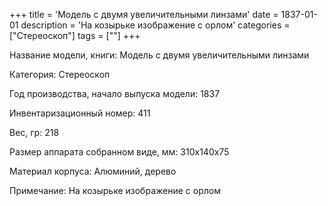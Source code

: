 +++
title = 'Модель с двумя увеличительными линзами'
date = 1837-01-01
description = 'На козырьке изображение с орлом'
categories = ["Стереоскоп"]
tags = [""]
+++

Название модели, книги: Модель с двумя увеличительными линзами

Категория: Стереоскоп

Год производства, начало выпуска модели: 1837

Инвентаризационный номер: 411

Вес, гр: 218

Размер аппарата  собранном виде, мм: 310х140х75

Материал корпуса: Алюминий, дерево

Примечание: На козырьке изображение с орлом

